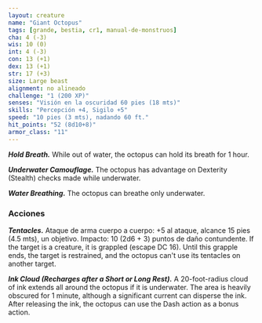 ```yaml
---
layout: creature
name: "Giant Octopus"
tags: [grande, bestia, cr1, manual-de-monstruos]
cha: 4 (-3)
wis: 10 (0)
int: 4 (-3)
con: 13 (+1)
dex: 13 (+1)
str: 17 (+3)
size: Large beast
alignment: no alineado
challenge: "1 (200 XP)"
senses: "Visión en la oscuridad 60 pies (18 mts)"
skills: "Percepción +4, Sigilo +5"
speed: "10 pies (3 mts), nadando 60 ft."
hit_points: "52 (8d10+8)"
armor_class: "11"
---
```


***Hold Breath.*** While out of water, the octopus can hold its breath for 1 hour.

***Underwater Camouflage.*** The octopus has advantage on Dexterity (Stealth) checks made while underwater.

***Water Breathing.*** The octopus can breathe only underwater.

### Acciones

***Tentacles.*** Ataque de arma cuerpo a cuerpo: +5 al ataque, alcance 15 pies (4.5 mts), un objetivo. Impacto: 10 (2d6 + 3) puntos de daño contundente. If the target is a creature, it is grappled (escape DC 16). Until this grapple ends, the target is restrained, and the octopus can't use its tentacles on another target.

***Ink Cloud (Recharges after a Short or Long Rest).*** A 20-foot-radius cloud of ink extends all around the octopus if it is underwater. The area is heavily obscured for 1 minute, although a significant current can disperse the ink. After releasing the ink, the octopus can use the Dash action as a bonus action.